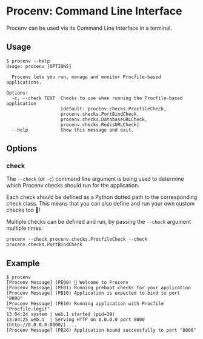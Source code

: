 # Procenv: Command Line Interface

Procenv can be used via its Command Line Interface in a terminal.

## Usage

```
$ procenv --help
Usage: procenv [OPTIONS]

  Procenv lets you run, manage and monitor Procfile-based applications.

Options:
  -c, --check TEXT  Checks to use when running the Procfile-based application
                    [default: procenv.checks.ProcfileCheck,
                    procenv.checks.PortBindCheck,
                    procenv.checks.DatabaseURLCheck,
                    procenv.checks.RedisURLCheck]
  --help            Show this message and exit.
```

## Options

### check

The `--check` (or `-c`) command line argument is being used to determine which Procenv checks should run for the application.

Each check should be defined as a Python dotted path to the corresponding check class. This means that you can also define and run your own custom checks too 🙌!

Multiple checks can be defined and run, by passing the `--check` argument multiple times:

```
procenv --check procenv.checks.ProcfileCheck --check procenv.checks.PortBindCheck
```

## Example

```
$ procenv
[Procenv Message] (PE00) 👋 Welcome to Procenv
[Procenv Message] (PE01) Running preboot checks for your application
[Procenv Message] (PB10) Application is expected to bind to port "8000"
[Procenv Message] (PE10) Running application with Procfile "Procfile.legit"
13:04:24 system | web.1 started (pid=39)
13:04:25 web.1  | Serving HTTP on 0.0.0.0 port 8000 (http://0.0.0.0:8000/) ...
[Procenv Message] (PB20) Application bound successfully to port "8000"
```
